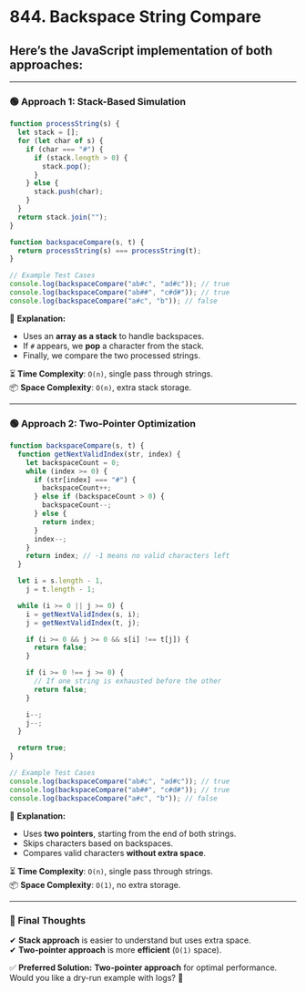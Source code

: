 # **844. Backspace String Compare**

## **Here’s the **JavaScript** implementation of both approaches:**

---

### **🟢 Approach 1: Stack-Based Simulation**

```javascript
function processString(s) {
  let stack = [];
  for (let char of s) {
    if (char === "#") {
      if (stack.length > 0) {
        stack.pop();
      }
    } else {
      stack.push(char);
    }
  }
  return stack.join("");
}

function backspaceCompare(s, t) {
  return processString(s) === processString(t);
}

// Example Test Cases
console.log(backspaceCompare("ab#c", "ad#c")); // true
console.log(backspaceCompare("ab##", "c#d#")); // true
console.log(backspaceCompare("a#c", "b")); // false
```

📌 **Explanation:**

- Uses an **array as a stack** to handle backspaces.
- If `#` appears, we **pop** a character from the stack.
- Finally, we compare the two processed strings.

⏳ **Time Complexity**: `O(n)`, single pass through strings.  
📦 **Space Complexity**: `O(n)`, extra stack storage.

---

### **🟢 Approach 2: Two-Pointer Optimization**

```javascript
function backspaceCompare(s, t) {
  function getNextValidIndex(str, index) {
    let backspaceCount = 0;
    while (index >= 0) {
      if (str[index] === "#") {
        backspaceCount++;
      } else if (backspaceCount > 0) {
        backspaceCount--;
      } else {
        return index;
      }
      index--;
    }
    return index; // -1 means no valid characters left
  }

  let i = s.length - 1,
    j = t.length - 1;

  while (i >= 0 || j >= 0) {
    i = getNextValidIndex(s, i);
    j = getNextValidIndex(t, j);

    if (i >= 0 && j >= 0 && s[i] !== t[j]) {
      return false;
    }

    if (i >= 0 !== j >= 0) {
      // If one string is exhausted before the other
      return false;
    }

    i--;
    j--;
  }

  return true;
}

// Example Test Cases
console.log(backspaceCompare("ab#c", "ad#c")); // true
console.log(backspaceCompare("ab##", "c#d#")); // true
console.log(backspaceCompare("a#c", "b")); // false
```

📌 **Explanation:**

- Uses **two pointers**, starting from the end of both strings.
- Skips characters based on backspaces.
- Compares valid characters **without extra space**.

⏳ **Time Complexity**: `O(n)`, single pass through strings.  
📦 **Space Complexity**: `O(1)`, no extra storage.

---

### **🎯 Final Thoughts**

✔ **Stack approach** is easier to understand but uses extra space.  
✔ **Two-pointer approach** is more **efficient** (`O(1)` space).

✅ **Preferred Solution:** **Two-pointer approach** for optimal performance.  
Would you like a dry-run example with logs? 🚀
